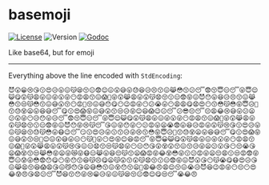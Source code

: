 # basemoji

[![License](https://img.shields.io/github/license/seankhliao/basemoji.svg?style=flat-square)](LICENSE)
![Version](https://img.shields.io/github/v/tag/seankhliao/basemoji?sort=semver&style=flat-square)
[![Godoc](http://img.shields.io/badge/godoc-reference-blue.svg?style=flat-square)](https://godoc.org/github.com/seankhliao/basemoji)

Like base64, but for emoji

---
Everything above the line encoded with `StdEncoding`:
```
😈😲😁😢😘😗😍😥😛😖😽😪😚😐😨😊😖😲😅😛😓😆😥😣😙😖😹😳😙😕😴😨😚😇😑😴😜😇😌😺😋😲😽😩😛😖😜😮😜😶😡😩😙😖😱😤😜😲😹😩😛😲😽😧😚😗😑😨😝😖😈😯😛😆😥😣😙😖😹😳😙😒😽😳😙😖😅😮😚😶😡😬😚😖😅😯😋😶😉😡😜😶😕😭😛😶😩😩😋😧😍😶😙😳😽😳😝😇😥😬😙😓😵😦😛😆😅😴😋😗😍😱😝😖😅😲😙😒😥😝😊😄😱😉😐😴😕😎😔😴😔😩😂😢😅😛😕😦😕😲😜😶😥😯😛😥😴😨😚😇😑😴😜😇😌😺😋😲😽😩😛😖😜😮😜😶😡😩😙😖😱😤😜😲😹😩😛😲😽😧😚😗😑😨😝😖😈😯😝😢😽😴😘😖😜😯😜😶😕😡😛😦😭😨😛😆😥😡😛😲😽😢😘😗😍😥😛😖😽😪😚😓😽😳😛😷😉😴😏😗😍😥😛😗😙😥😜😢😙😳😝😇😥😬😙😓😵😦😛😆😅😴😋😗😍😱😝😖😅😲😙😒😤😊😖😲😅😛😑😶😽😤😛😶😍😝😊😆😡😴😝😇😀😺😋😲😽😩😛😖😜😮😜😶😡😩😙😖😱😤😜😲😹😩😛😲😽😢😘😖😑😧😙😒😽😧😛😶😑😯😘😲😵😲😙😖😙😥😜😦😕😮😘😶😔😭😘😦😱😵😙😒😹😳😝😦😜😿😜😷😑😹😛😆😔😽😙😦😱😡😝😂😵😳😜😗😕😡😜😦😔😩😗😒😡😨😝😇😑😰😜😳😨😯😋😶😝😯😙😆😽😣😋😦😽😲😙😲😽😧😚😗😑😨😝😖😈😮😘😶😽😭😋😷😍😥😘😖😹😫😚😆😱😩😘😖😼😯😘😦😅😳😙😖😵😯😚😦😤😩😂😠😩😌😚😖😭😥😈😆😉😡😜😶😔😶😍😂😰😠😘😧😕😴😈😆😙😯😜😢😁😥😛😖😽😪😚😐😨😊😋😒😴😭😂😠
```
